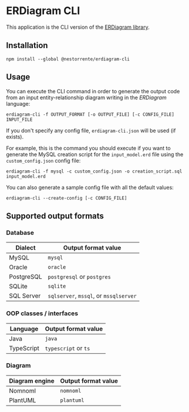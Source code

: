 # ERDiagram CLI

This application is the CLI version of the [ERDiagram library](https://github.com/nestorrente/erdiagram).

## Installation

```shell
npm install --global @nestorrente/erdiagram-cli
```

## Usage

You can execute the CLI command in order to generate the output code from an input entity-relationship diagram writing
in the _ERDiagram_ language:

```shell
erdiagram-cli -f OUTPUT_FORMAT [-o OUTPUT_FILE] [-c CONFIG_FILE] INPUT_FILE
```

If you don't specify any config file, `erdiagram-cli.json` will be used (if exists).

For example, this is the command you should execute if you want to generate the MySQL creation script for the
`input_model.erd` file using the `custom_config.json` config file:

```shell
erdiagram-cli -f mysql -c custom_config.json -o creation_script.sql input_model.erd
```

You can also generate a sample config file with all the default values:

```shell
erdiagram-cli --create-config [-c CONFIG_FILE]
```

## Supported output formats

### Database

| Dialect    | Output format value                    |
|------------|----------------------------------------|
| MySQL      | `mysql`                                |
| Oracle     | `oracle`                               |
| PostgreSQL | `postgresql` or `postgres`             |
| SQLite     | `sqlite`                               |
| SQL Server | `sqlserver`, `mssql`, or `mssqlserver` |

### OOP classes / interfaces

| Language   | Output format value  |
|------------|----------------------|
| Java       | `java`               |
| TypeScript | `typescript` or `ts` |

### Diagram

| Diagram engine | Output format value |
|----------------|---------------------|
| Nomnoml        | `nomnoml`           |
| PlantUML       | `plantuml`          |
